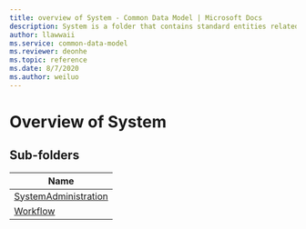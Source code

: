 ```yaml
---
title: overview of System - Common Data Model | Microsoft Docs
description: System is a folder that contains standard entities related to the Common Data Model.
author: llawwaii
ms.service: common-data-model
ms.reviewer: deonhe
ms.topic: reference
ms.date: 8/7/2020
ms.author: weiluo
---
```


# Overview of System


## Sub-folders

|Name|
|---|
|[SystemAdministration](SystemAdministration/overview.md)|
|[Workflow](Workflow/overview.md)|




